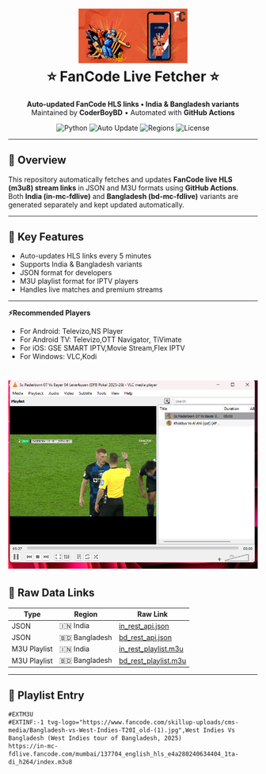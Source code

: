 <h1 align="center">
  <br>
  <a href="https://play.google.com/store/apps/details?id=com.fancode.apps">
    <img src="https://github.com/hasanhabibmottakin/FC/blob/main/img/fancode_banner.png" alt="⭐ FanCode ⭐" width="220">
  </a>
  <br>
  ⭐ FanCode Live Fetcher ⭐
  <br>
</h1>

<p align="center">
  <b>Auto-updated FanCode HLS links • India & Bangladesh variants</b><br>
  Maintained by <strong>CoderBoyBD</strong> • Automated with <strong>GitHub Actions</strong>
</p>

<p align="center">
  <img src="https://img.shields.io/badge/Made_With-Python_3.12%2B-blue" alt="Python">
  <img src="https://img.shields.io/badge/Auto-Update_every_5_min-green" alt="Auto Update">
  <img src="https://img.shields.io/badge/Region-India%20%7C%20Bangladesh-orange" alt="Regions">
  <img src="https://img.shields.io/badge/License-Educational-yellow" alt="License">
</p>

---

## 📘 Overview
This repository automatically fetches and updates **FanCode live HLS (m3u8) stream links** in JSON and M3U formats using **GitHub Actions**.  
Both **India (in-mc-fdlive)** and **Bangladesh (bd-mc-fdlive)** variants are generated separately and kept updated automatically.

---

## 🔵 Key Features

- Auto-updates HLS links every 5 minutes  
- Supports India & Bangladesh variants  
- JSON format for developers  
- M3U playlist format for IPTV players  
- Handles live matches and premium streams  

---

**⚡Recommended Players**
* For Android: Televizo,NS Player
* For Android TV: Televizo,OTT Navigator, TiVimate
* For iOS: GSE SMART IPTV,Movie Stream,Flex IPTV
* For Windows: VLC,Kodi


<h1 align="center">
 <a href="https://raw.githubusercontent.com/byte-capsule/FanCode-Hls-Fetcher/main/Fancode_Live.m3u"><img src="https://github.com/hasanhabibmottakin/FC/blob/main/img/vlc_playback.png"></a>



## 🔗 Raw Data Links

| Type | Region | Raw Link |
|------|--------|----------|
| JSON | 🇮🇳 India | [in_rest_api.json](https://raw.githubusercontent.com/hasanhabibmottakin/FC/refs/heads/main/in_rest_api.json) |
| JSON | 🇧🇩 Bangladesh | [bd_rest_api.json](https://raw.githubusercontent.com/hasanhabibmottakin/FC/refs/heads/main/bd_rest_api.json) |
| M3U Playlist | 🇮🇳 India | [in_rest_playlist.m3u](https://raw.githubusercontent.com/hasanhabibmottakin/FC/refs/heads/main/in_rest_playlist.m3u) |
| M3U Playlist | 🇧🇩 Bangladesh | [bd_rest_playlist.m3u](https://raw.githubusercontent.com/hasanhabibmottakin/FC/refs/heads/main/bd_rest_playlist.m3u) |


---

## 🧾  Playlist Entry

```m3u
#EXTM3U
#EXTINF:-1 tvg-logo="https://www.fancode.com/skillup-uploads/cms-media/Bangladesh-vs-West-Indies-T20I_old-(1).jpg",West Indies Vs Bangladesh (West Indies tour of Bangladesh, 2025)
https://in-mc-fdlive.fancode.com/mumbai/137704_english_hls_e4a280240634404_1ta-di_h264/index.m3u8

